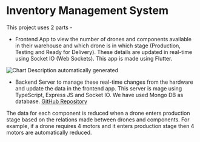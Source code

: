 # Inventory Management System

This project uses 2 parts -

- Frontend App to view the number of drones and components available
  in their warehouse and which drone is in which stage (Production,
  Testing and Ready for Delivery). These details are updated in
  real-time using Socket IO (Web Sockets). This app is made using
  Flutter.

![Chart Description automatically
generated](media/image1.png)

- Backend Server to manage these real-time changes from the hardware
  and update the data in the frontend app. This server is mage using
  TypeScript, Express JS and Socket IO. We have used Mongo DB as
  database. [GitHub
  Repository](https://github.com/bhaswanth-isani8055/inside-fpv-server)

The data for each component is reduced when a drone enters production
stage based on the relations made between drones and components. For
example, if a drone requires 4 motors and it enters production stage
then 4 motors are automatically reduced.
